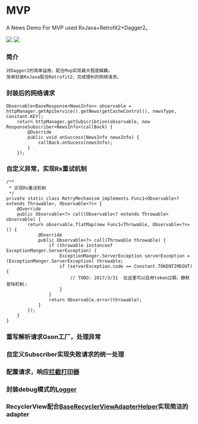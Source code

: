# MVP
A News Demo For MVP used RxJava+Retrofit2+Dagger2。

![](https://github.com/itkong/MVP/blob/master/Pictures/p1.png) ![](https://github.com/itkong/MVP/blob/master/Pictures/p2.png)



### 简介
	对Dagger2的简单运用，配合Mvp实现最大程度解藕。
	简单封装RxJava配合Retrofit2，完成便利的网络请求。
### 封装后的网络请求
    Observable<BaseResponse<NewsInfo>> observable = httpManager.getApiService().getNews(getCacheControl(), newsType, Constant.KEY);
        return httpManager.getSubscribtion(observable, new ResponseSubscriber<NewsInfo>(callBack) {
            @Override
            public void onSuccess(NewsInfo newsInfo) {
                callBack.onSucess(newsInfo);
            }
        });

### 自定义异常，实现Rx重试机制
    /**
     * 实现Rx重试机制
     */
    private static class RetryMechanism implements Func1<Observable<? extends Throwable>, Observable<?>> {
        @Override
        public Observable<?> call(Observable<? extends Throwable> observable) {
            return observable.flatMap(new Func1<Throwable, Observable<?>>() {
                @Override
                public Observable<?> call(Throwable throwable) {
                    if (throwable instanceof ExceptionManger.ServerException) {
                        ExceptionManger.ServerException serverException = (ExceptionManger.ServerException) throwable;
                        if (serverException.code == Constant.TOKENTIMEOUT) {
                            // TODO: 2017/3/31  在这里可以启用token过期，静默登陆机制；
                        }
                    }
                    return Observable.error(throwable);
                }
            });
        }
    }
### 重写解析请求Gson工厂，处理异常
### 自定义Subscriber实现失败请求的统一处理
### 配置请求，响应[拦截打印器](https://github.com/ihsanbal/LoggingInterceptor)
### 封装debug模式的[Logger](https://github.com/orhanobut/logger)
### RecyclerView配合[BaseRecyclerViewAdapterHelper](https://github.com/CymChad/BaseRecyclerViewAdapterHelper)实现简洁的adapter
	
